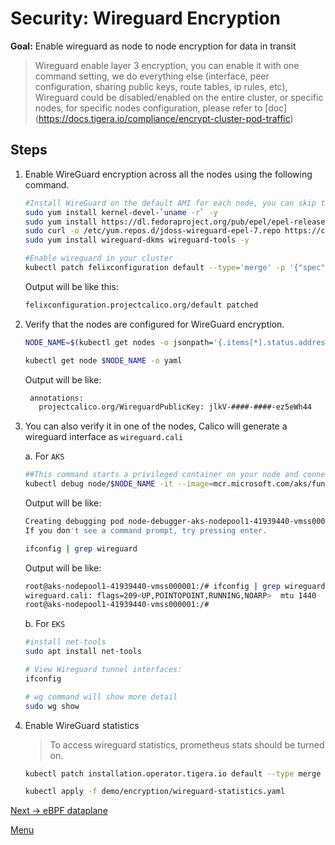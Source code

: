 # Security: Wireguard Encryption

**Goal:** Enable wireguard as node to node encryption for data in transit 

>Wireguard enable layer 3 encryption, you can enable it with one command setting, we do everything else (interface, peer configuration, sharing public keys, route tables, ip rules, etc), Wireguard could be disabled/enabled on the entire cluster, or specific nodes, for specific nodes configuration, please refer to [doc] (https://docs.tigera.io/compliance/encrypt-cluster-pod-traffic)


## Steps

1. Enable WireGuard encryption across all the nodes using the following command.
    
   ```bash
   #Install WireGuard on the default AMI for each node, you can skip this step if you are using AKS cluster.
   sudo yum install kernel-devel-`uname -r` -y
   sudo yum install https://dl.fedoraproject.org/pub/epel/epel-release-latest-7.noarch.rpm -y
   sudo curl -o /etc/yum.repos.d/jdoss-wireguard-epel-7.repo https://copr.fedorainfracloud.org/coprs/jdoss/wireguard/repo/epel-7/jdoss-wireguard-epel-7.repo
   sudo yum install wireguard-dkms wireguard-tools -y
   ```

   ```bash
   #Enable wireguard in your cluster
   kubectl patch felixconfiguration default --type='merge' -p '{"spec":{"wireguardEnabled":true}}'
   ```

   Output will be like this:
   ```bash
   felixconfiguration.projectcalico.org/default patched
   ```


2. Verify that the nodes are configured for WireGuard encryption. 
   
   ```bash
   NODE_NAME=$(kubectl get nodes -o jsonpath='{.items[*].status.addresses[?(@.type=="Hostname")].address}'| awk '{print $1;}')
   
   kubectl get node $NODE_NAME -o yaml

   ```

   Output will be like:
   ```bash
    annotations:
      projectcalico.org/WireguardPublicKey: jlkV-####-####-ez5eWh44
   ```

3. You can also verify it in one of the nodes, Calico will generate a wireguard interface as `wireguard.cali` 

   a. For `AKS` 

   ```bash
   ##This command starts a privileged container on your node and connects to it over SSH.
   kubectl debug node/$NODE_NAME -it --image=mcr.microsoft.com/aks/fundamental/base-ubuntu:v0.0.11
   ```
   Output will be like:
   ```bash
   Creating debugging pod node-debugger-aks-nodepool1-41939440-vmss000001-c9bjq with container debugger on node aks-nodepool1-41939440-vmss000001.
   If you don't see a command prompt, try pressing enter.
   ```

   ```bash
   ifconfig | grep wireguard
   ```
   
   Output will be like:
   ```bash
   root@aks-nodepool1-41939440-vmss000001:/# ifconfig | grep wireguard
   wireguard.cali: flags=209<UP,POINTOPOINT,RUNNING,NOARP>  mtu 1440
   root@aks-nodepool1-41939440-vmss000001:/#
   ```

   b. For `EKS`

   ```bash   
   #install net-tools
   sudo apt install net-tools

   # View Wireguard tunnel interfaces:
   ifconfig

   # wg command will show more detail
   sudo wg show


4. Enable WireGuard statistics

   > To access wireguard statistics, prometheus stats should be turned on. 

   ```bash
   kubectl patch installation.operator.tigera.io default --type merge -p '{"spec":{"nodeMetricsPort":9091}}'

   kubectl apply -f demo/encryption/wireguard-statistics.yaml
   ```





[Next -> eBPF dataplane](../modules/ebpf-dataplane.md)

[Menu](../README.md)